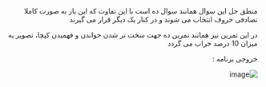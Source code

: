 <div dir = "rtl">
  منطق حل این سوال همانند سوال ده است با این تفاوت که این بار به صورت کاملا تصادفی حروف انتخاب می شوند و در کنار یک دیگر قرار می گیرند
  
  در این تمرین نیز همانند تمرین ده جهت سخت تر شدن خواندن و فهمیدن کپچا، تصویر به میزان 10 درصد خراب می گردد
  
  خروجی برنامه :
  
  ![image](https://user-images.githubusercontent.com/80279784/113320675-019d6800-9328-11eb-825a-e3664e27cd1c.png)

</div>
